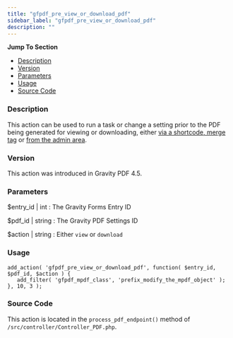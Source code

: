 ```yaml
---
title: "gfpdf_pre_view_or_download_pdf"
sidebar_label: "gfpdf_pre_view_or_download_pdf"
description: ""
---
```


**Jump To Section**

* [Description](#description)
* [Version](#version)
* [Parameters](#parameters)
* [Usage](#usage)
* [Source Code](#source-code)

### Description 

This action can be used to run a task or change a setting prior to the PDF being generated for viewing or downloading, either [via a shortcode, merge tag](user-shortcodes.md) or [from the admin area](user-viewing-pdfs.md).

### Version 

This action was introduced in Gravity PDF 4.5.

### Parameters 

$entry_id | int
:    The Gravity Forms Entry ID 

$pdf_id | string
:    The Gravity PDF Settings ID

$action | string
:    Either `view` or `download`

### Usage 

```.language-php
add_action( 'gfpdf_pre_view_or_download_pdf', function( $entry_id, $pdf_id, $action ) {
   add_filter( 'gfpdf_mpdf_class', 'prefix_modify_the_mpdf_object' );
}, 10, 3 );
```

### Source Code 

This action is located in the `process_pdf_endpoint()` method of `/src/controller/Controller_PDF.php`.